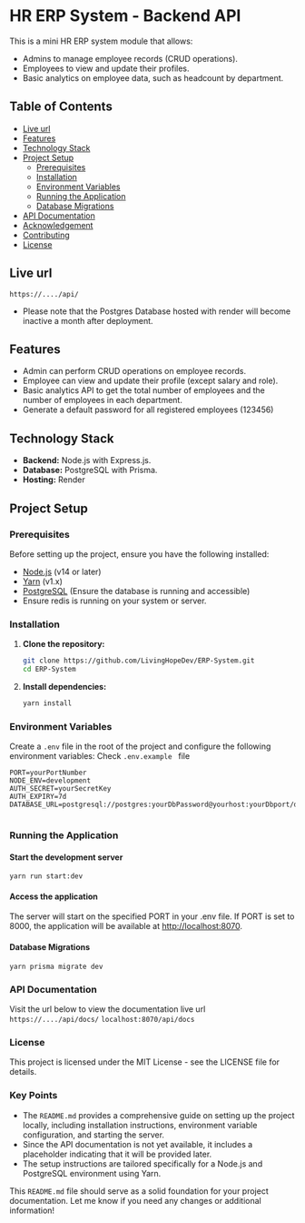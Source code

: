 # HR ERP System - Backend API

This is a mini HR ERP system module that allows:

- Admins to manage employee records (CRUD operations).
- Employees to view and update their profiles.
- Basic analytics on employee data, such as headcount by department.

## Table of Contents

- [Live url](#url)
- [Features](#features)
- [Technology Stack](#technology-stack)
- [Project Setup](#project-setup)
  - [Prerequisites](#prerequisites)
  - [Installation](#installation)
  - [Environment Variables](#environment-variables)
  - [Running the Application](#running-the-application)
  - [Database Migrations](#database-migrations)
- [API Documentation](#api-documentation)
- [Acknowledgement](#Acknowledgement)
- [Contributing](#contributing)
- [License](#license)

## Live url

`https://..../api/`

- Please note that the Postgres Database hosted with render will become inactive a month after deployment.

## Features

- Admin can perform CRUD operations on employee records.
- Employee can view and update their profile (except salary and role).
- Basic analytics API to get the total number of employees and the number of employees in each department.
- Generate a default password for all registered employees (123456)

## Technology Stack

- **Backend:** Node.js with Express.js.
- **Database:** PostgreSQL with Prisma.
- **Hosting:** Render

## Project Setup

### Prerequisites

Before setting up the project, ensure you have the following installed:

- [Node.js](https://nodejs.org/) (v14 or later)
- [Yarn](https://yarnpkg.com/) (v1.x)
- [PostgreSQL](https://www.postgresql.org/) (Ensure the database is running and accessible)
- Ensure redis is running on your system or server.

### Installation

1. **Clone the repository:**

   ```bash
   git clone https://github.com/LivingHopeDev/ERP-System.git
   cd ERP-System
   ```

2. **Install dependencies:**

   ```bash
   yarn install
   ```

### Environment Variables

Create a `.env` file in the root of the project and configure the following environment variables:
Check `.env.example ` file

```env
PORT=yourPortNumber
NODE_ENV=development
AUTH_SECRET=yourSecretKey
AUTH_EXPIRY=7d
DATABASE_URL=postgresql://postgres:yourDbPassword@yourhost:yourDbport/dbName


```

### Running the Application

#### Start the development server

```
yarn run start:dev

```

#### Access the application

The server will start on the specified PORT in your .env file. If PORT is set to 8000, the application will be available at <http://localhost:8070>.

#### Database Migrations

```
yarn prisma migrate dev
```

### API Documentation

Visit the url below to view the documentation
live url
`https://..../api/docs/`
`localhost:8070/api/docs`

### License

This project is licensed under the MIT License - see the LICENSE file for details.

### Key Points

- The `README.md` provides a comprehensive guide on setting up the project locally, including installation instructions, environment variable configuration, and starting the server.
- Since the API documentation is not yet available, it includes a placeholder indicating that it will be provided later.
- The setup instructions are tailored specifically for a Node.js and PostgreSQL environment using Yarn.

This `README.md` file should serve as a solid foundation for your project documentation. Let me know if you need any changes or additional information!
